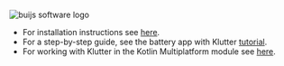 <br />
<img src="https://github.com/buijs-dev/klutter/blob/develop/.github/assets/metadata/icon/klutter_logo.png?raw=true" alt="buijs software logo" />

- For installation instructions see [here](./../README.md).
- For a step-by-step guide, see the battery app with Klutter [tutorial](https://buijs.dev/klutter-2/).
- For working with Klutter in the Kotlin Multiplatform module see [here](https://github.com/buijs-dev/klutter).